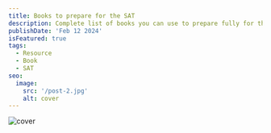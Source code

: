 ```yaml
---
title: Books to prepare for the SAT
description: Complete list of books you can use to prepare fully for the SAT
publishDate: 'Feb 12 2024'
isFeatured: true
tags:
  - Resource
  - Book
  - SAT
seo:
  image:
    src: '/post-2.jpg'
    alt: cover
---
```


![cover](/post-2.jpg)
